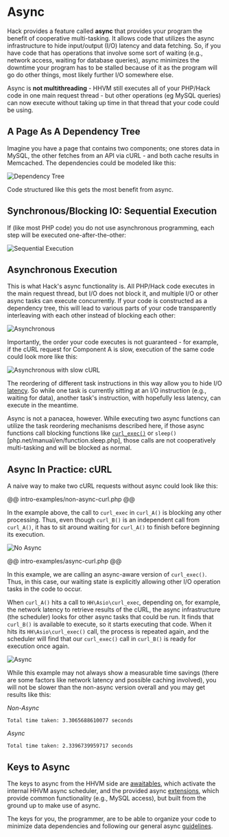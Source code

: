 # Async

Hack provides a feature called **async** that provides your program the benefit of cooperative multi-tasking. It allows code that utilizes the async infrastructure to hide input/output (I/O) latency and data fetching. So, if you have code that has operations that involve some sort of waiting (e.g., network access, waiting for database queries), async minimizes the downtime your program has to be stalled because of it as the program will go do other things, most likely further I/O somewhere else.

Async is **not multithreading** - HHVM still executes all of your PHP/Hack code in one main request thread - but other operations (eg MySQL queries) can now execute without taking up time in that thread that your code could be using.

## A Page As A Dependency Tree

Imagine you have a page that contains two components; one stores data in MySQL, the other fetches from an API via cURL - and both cache results in Memcached. The dependencies could be modeled like this:

![Dependency Tree](/images/async/async-dependency.png)

Code structured like this gets the most benefit from async.

## Synchronous/Blocking IO: Sequential Execution

If (like most PHP code) you do not use asynchronous programming, each step will be executed one-after-the-other:

![Sequential Execution](/images/async/async-sequential.png)

## Asynchronous Execution

This is what Hack's async functionality is. All PHP/Hack code executes in the main request thread, but I/O does not block it, and multiple I/O or other async tasks can execute concurrently. If your code is constructed as a dependency tree, this will lead to various parts of your code transparently interleaving with each other instead of blocking each other:

![Asynchronous](/images/async/async-always-busy.png)

Importantly, the order your code executes is not guaranteed - for example, if the cURL request for Component A is slow, execution of the same code could look more like this:

![Asynchronous with slow cURL](/images/async/async-slow-curl.png)

The reordering of different task instructions in this way allow you to hide I/O [latency](https://en.wikipedia.org/wiki/Latency_\(engineering\)). So while one task is currently sitting at an I/O instruction (e.g., waiting for data), another task's instruction, with hopefully less latency, can execute in the meantime.

Async is not a panacea, however. While executing two async functions can utilize the task reordering mechanisms described here, if those async functions call blocking functions like [`curl_exec()`](php.net/manual/en/function.curl-exec.php) or `sleep()`[php.net/manual/en/function.sleep.php], those calls are not cooperatively multi-tasking and will be blocked as normal.

## Async In Practice: cURL

A naive way to make two cURL requests without async could look like this:

@@ intro-examples/non-async-curl.php @@

In the example above, the call to `curl_exec` in `curl_A()` is blocking any other processing. Thus, even though `curl_B()` is an independent call from `curl_A()`, it has to sit around waiting for `curl_A()` to finish before beginning its execution.

![No Async](/images/async/curl-synchronous.png)

@@ intro-examples/async-curl.php @@

In this example, we are calling an async-aware version of `curl_exec()`. Thus, in this case, our waiting state is explicitly allowing other I/O operation tasks in the code to occur.

When `curl_A()` hits a call to `HH\Asio\curl_exec`, depending on, for example, the network latency to retrieve results of the cURL, the async infrastructure (the scheduler) looks for other async tasks that could be run. It finds that `curl_B()` is available to execute, so it starts executing that code. When it hits its `HH\Asio\curl_exec()` call, the process is repeated again, and the scheduler will find that our `curl_exec()` call in `curl_B()` is ready for execution once again.

![Async](/images/async/curl-async.png) 

While this example may not always show a measurable time savings (there are some factors like network latency and possible caching involved), you will not be slower than the non-async version overall and you may get results like this:

*Non-Async*
```
Total time taken: 3.3065688610077 seconds
```

*Async*
```
Total time taken: 2.3396739959717 seconds
```

## Keys to Async

The keys to async from the HHVM side are [awaitables](awaitables.md), which activate the internal HHVM async scheduler, and the provided async [extensions](extensions.md), which provide common functionality (e.g., MySQL access), but built from the ground up to make use of async.

The keys for you, the programmer, are to be able to organize your code to minimize data dependencies and following our general async [guidelines](guidelines.md).
